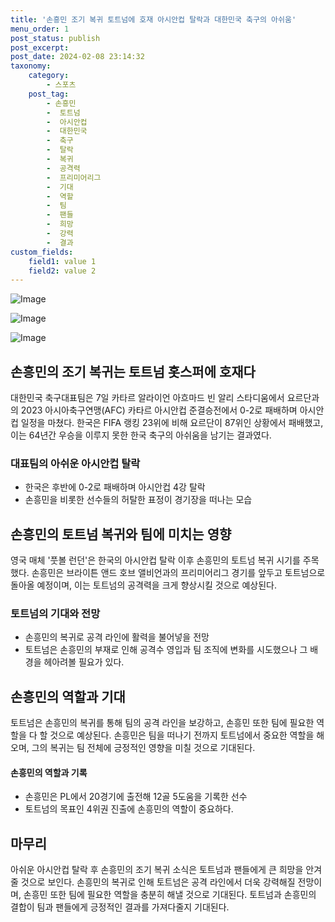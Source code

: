 ```yaml
---
title: '손흥민 조기 복귀 토트넘에 호재 아시안컵 탈락과 대한민국 축구의 아쉬움'
menu_order: 1
post_status: publish
post_excerpt: 
post_date: 2024-02-08 23:14:32
taxonomy:
    category:
        - 스포츠
    post_tag:
        - 손흥민
        -  토트넘
        -  아시안컵
        -  대한민국
        -  축구
        -  탈락
        -  복귀
        -  공격력
        -  프리미어리그
        -  기대
        -  역할
        -  팀
        -  팬들
        -  희망
        -  강력
        -  결과
custom_fields:
    field1: value 1
    field2: value 2
---
```


![Image](https://imgnews.pstatic.net/image/311/2024/02/07/0001689440_001_20240207074403073.jpg?type=w647)

![Image](https://imgnews.pstatic.net/image/311/2024/02/07/0001689440_002_20240207074403100.jpg?type=w647)

![Image](https://imgnews.pstatic.net/image/311/2024/02/07/0001689440_003_20240207074403127.jpg?type=w647)

## 손흥민의 조기 복귀는 토트넘 홋스퍼에 호재다
대한민국 축구대표팀은 7일 카타르 알라이언 아흐마드 빈 알리 스타디움에서 요르단과의 2023 아시아축구연맹(AFC) 카타르 아시안컵 준결승전에서 0-2로 패배하며 아시안컵 일정을 마쳤다. 한국은 FIFA 랭킹 23위에 비해 요르단이 87위인 상황에서 패배했고, 이는 64년간 우승을 이루지 못한 한국 축구의 아쉬움을 남기는 결과였다.
### 대표팀의 아쉬운 아시안컵 탈락
- 한국은 후반에 0-2로 패배하며 아시안컵 4강 탈락
- 손흥민을 비롯한 선수들의 허탈한 표정이 경기장을 떠나는 모습
## 손흥민의 토트넘 복귀와 팀에 미치는 영향
영국 매체 '풋볼 런던'은 한국의 아시안컵 탈락 이후 손흥민의 토트넘 복귀 시기를 주목했다. 손흥민은 브라이튼 앤드 호브 앨비언과의 프리미어리그 경기를 앞두고 토트넘으로 돌아올 예정이며, 이는 토트넘의 공격력을 크게 향상시킬 것으로 예상된다.
### 토트넘의 기대와 전망
- 손흥민의 복귀로 공격 라인에 활력을 불어넣을 전망
- 토트넘은 손흥민의 부재로 인해 공격수 영입과 팀 조직에 변화를 시도했으나 그 배경을 헤아려볼 필요가 있다.
## 손흥민의 역할과 기대
토트넘은 손흥민의 복귀를 통해 팀의 공격 라인을 보강하고, 손흥민 또한 팀에 필요한 역할을 다 할 것으로 예상된다. 손흥민은 팀을 떠나기 전까지 토트넘에서 중요한 역할을 해오며, 그의 복귀는 팀 전체에 긍정적인 영향을 미칠 것으로 기대된다.
#### 손흥민의 역할과 기록
- 손흥민은 PL에서 20경기에 출전해 12골 5도움을 기록한 선수
- 토트넘의 목표인 4위권 진출에 손흥민의 역할이 중요하다.
## 마무리
아쉬운 아시안컵 탈락 후 손흥민의 조기 복귀 소식은 토트넘과 팬들에게 큰 희망을 안겨줄 것으로 보인다. 손흥민의 복귀로 인해 토트넘은 공격 라인에서 더욱 강력해질 전망이며, 손흥민 또한 팀에 필요한 역할을 충분히 해낼 것으로 기대된다. 토트넘과 손흥민의 결합이 팀과 팬들에게 긍정적인 결과를 가져다줄지 기대된다.
